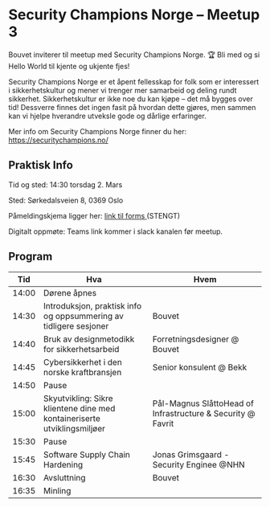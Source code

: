 # Security Champions Norge – Meetup 3

Bouvet inviterer til meetup med Security Champions Norge. 🏆 Bli med og si Hello World til kjente og ukjente fjes!

Security Champions Norge er et åpent fellesskap for folk som er interessert i sikkerhetskultur og mener vi trenger mer samarbeid og deling rundt sikkerhet. Sikkerhetskultur er ikke noe du kan kjøpe – det må bygges over tid! Dessverre finnes det ingen fasit på hvordan dette gjøres, men sammen kan vi hjelpe hverandre utveksle gode og dårlige erfaringer.

Mer info om Security Champions Norge finner du her: https://securitychampions.no/

## Praktisk Info

Tid og sted: 14:30 torsdag 2. Mars 

Sted: Sørkedalsveien 8, 0369 Oslo

Påmeldingskjema ligger her: [link til forms ](https://forms.office.com/r/SqyhNPWVCy)(STENGT)

Digitalt oppmøte: Teams link kommer i slack kanalen før meetup.

## Program 

| Tid   | Hva                                                                      | Hvem                                                        |
|-------|--------------------------------------------------------------------------|-------------------------------------------------------------|
| 14:00 | Dørene åpnes                                                             |                                                             |
| 14:30 | Introduksjon, praktisk info og oppsummering av tidligere sesjoner        | Bouvet                                                      |
| 14:40 | Bruk av designmetodikk for sikkerhetsarbeid                              | Forretningsdesigner @ Bouvet                                |
| 14:45 | Cybersikkerhet i den norske kraftbransjen                                | Senior konsulent @ Bekk                                     |
| 14:50 | Pause                                                                    |                                                             |
| 15:00 | Skyutvikling: Sikre klientene dine med kontaineriserte utviklingsmiljøer | Pål-Magnus SlåttoHead of Infrastructure & Security @ Favrit |
| 15:30 | Pause                                                                    |                                                             |
| 15:45 | Software Supply Chain Hardening                                          | Jonas Grimsgaard - Security Enginee @NHN                    |
| 16:30 | Avsluttning                                                              | Bouvet                                                      |
| 16:35 | Minling                                                                  |                                                             |
